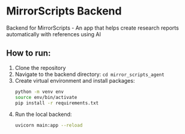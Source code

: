 # MirrorScripts Backend

Backend for MirrorScripts - An app that helps create research reports automatically with references using AI

## How to run:

1. Clone the repository
2. Navigate to the backend directory: `cd mirror_scripts_agent`
3. Create virtual environment and install packages:
   ```bash
   python -m venv env
   source env/bin/activate
   pip install -r requirements.txt
   ```
4. Run the local backend:
   ```bash
   uvicorn main:app --reload
   ```